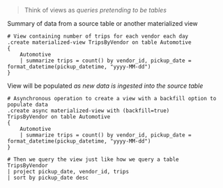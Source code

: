 > Think of views as *queries pretending to be tables*

Summary of data from a source table or another materialized view

```kql
# View containing number of trips for each vendor each day
.create materialized-view TripsByVendor on table Automotive
{
    Automotive
    | summarize trips = count() by vendor_id, pickup_date = format_datetime(pickup_datetime, "yyyy-MM-dd")
}
```

View will be populated *as new data is ingested into the source table*

```kql
# Asynchronous operation to create a view with a backfill option to populate data
.create async materialized-view with (backfill=true)
TripsByVendor on table Automotive
{
    Automotive
    | summarize trips = count() by vendor_id, pickup_date = format_datetime(pickup_datetime, "yyyy-MM-dd")
}

# Then we query the view just like how we query a table
TripsByVendor
| project pickup_date, vendor_id, trips
| sort by pickup_date desc
```